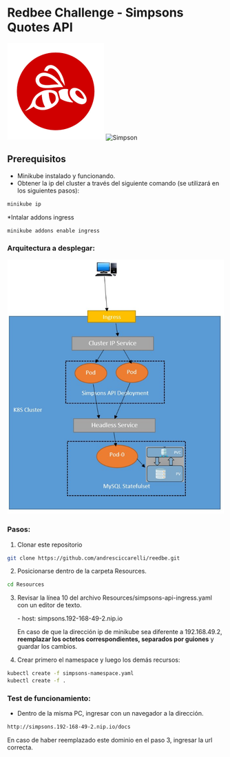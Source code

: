 # Redbee Challenge - Simpsons Quotes API

![Redbee](images/Redbee.png) ![Simpson](images/the-simpson-simpson.gif)

## Prerequisitos
* Minikube instalado y funcionando.
* Obtener la ip del cluster a través del siguiente comando (se utilizará en los siguientes pasos):
```bash
minikube ip
```
*Intalar addons ingress
```bash
minikube addons enable ingress
```

### Arquitectura a desplegar:
![Arquitecture](images/architecture.jpg) 

### Pasos:
1) Clonar este repositorio
```bash
git clone https://github.com/andresciccarelli/reedbe.git
```
2) Posicionarse dentro de la carpeta Resources.
```bash
cd Resources
```
3) Revisar la línea 10 del archivo Resources/simpsons-api-ingress.yaml con un editor de texto.
   
    \- host: simpsons.192-168-49-2.nip.io
   
   En caso de que la dirección ip de minikube sea diferente a 192.168.49.2, **reemplazar los octetos correspondientes, separados por guiones** y guardar los cambios.
   
4) Crear primero el namespace y luego los demás recursos:
```bash
kubectl create -f simpsons-namespace.yaml
kubectl create -f .
```

### Test de funcionamiento:

* Dentro de la misma PC, ingresar con un navegador a la dirección.
```bash
http://simpsons.192-168-49-2.nip.io/docs
```
En caso de haber reemplazado este dominio en el paso 3, ingresar la url correcta.
